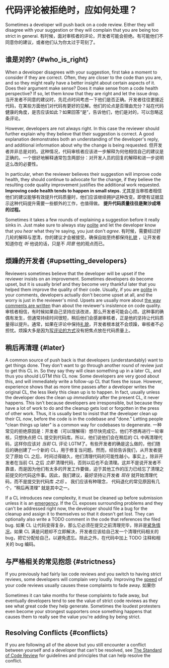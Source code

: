 # 代码评论被拒绝时，应如何处理？


Sometimes a developer will push back on a code review. Either they will disagree
with your suggestion or they will complain that you are being too strict in
general.
有时候，面对审核者的评论，开发者可能会拒绝。有可能他们不同意你的建议，或者他们认为你太过于苛刻了。

## 谁是对的? {#who_is_right}

When a developer disagrees with your suggestion, first take a moment to consider
if they are correct. Often, they are closer to the code than you are, and so
they might really have a better insight about certain aspects of it. Does their
argument make sense? Does it make sense from a code health perspective? If so,
let them know that they are right and let the issue drop.当开发者不同意的建议时，先花点时间考虑一下他们是否正确。开发者往往更接近代码，在某些方面他们对代码有更好的见解。他们的论点是否理由充分？站在代码健康的角度，是否应该如此？如果回答“是”，告诉他们，他们是对的，可以忽略这条评论。

However, developers are not always right. In this case the reviewer should
further explain why they believe that their suggestion is correct. A good
explanation demonstrates both an understanding of the developer's reply, and
additional information about why the change is being requested.
但开发者并非总是对的。这种情况，代码审核者应该进一步解释为何他相信自己的建议是正确的。一个很好地解释通常包含两部分：对开发人员的回复的解释和进一步说明这么改的必要性。

In particular, when the reviewer believes their suggestion will improve code
health, they should continue to advocate for the change, if they believe the
resulting code quality improvement justifies the additional work requested.
**Improving code health tends to happen in small steps.**
尤其是当审核者相信他们的建议能够有效提升代码质量时，他们应该继续拥护这种改变。即使有证据显示这种代码提升需要一些额外的工作，也值得做。 **提升代码质量往往是聚沙成塔的过程。**


Sometimes it takes a few rounds of explaining a suggestion before it really
sinks in. Just make sure to always stay [polite](comments.md#courtesy) and let
the developer know that you *hear* what they're saying, you just don't *agree*.
有时候，需要经过好几轮的解释与澄清，你的建议才会被接受。确保自始至终都保持[礼貌](comments.md#courtesy) ，让开发者知道你在 *听* 他说的话，只是不 *同意* 他的观点而已。

## 烦躁的开发者 {#upsetting_developers}

Reviewers sometimes believe that the developer will be upset if the reviewer
insists on an improvement. Sometimes developers do become upset, but it is
usually brief and they become very thankful later that you helped them improve
the quality of their code. Usually, if you are [polite](comments.md#courtesy) in
your comments, developers actually don't become upset at all, and the worry is
just in the reviewer's mind. Upsets are usually more about
[the way comments are written](comments.md#courtesy) than about the reviewer's
insistence on code quality.
审核者相信，有时候如果自己坚持应该改进，那么开发者可能会心烦。这种事的确偶有发生，但通常持续时间很短，稍后他们会感谢审核者，正是他的坚持让代码质量得以提升。通常，如果在评论中保持[礼貌](comments.md#courtesy)，开发者根本就不会烦躁，审核者不必担忧。烦躁大多是因为[写评论的方式](comments.md#courtesy)没有把焦点放在代码质量上。

## 稍后再清理 {#later}

A common source of push back is that developers (understandably) want to get
things done. They don't want to go through another round of review just to get
this CL in. So they say they will clean something up in a later CL, and thus you
should LGTM *this* CL now. Some developers are very good about this, and will
immediately write a follow-up CL that fixes the issue. However, experience shows
that as more time passes after a developer writes the original CL, the less
likely this clean up is to happen. In fact, usually unless the developer does
the clean up *immediately* after the present CL, it never happens. This isn't
because developers are irresponsible, but because they have a lot of work to do
and the cleanup gets lost or forgotten in the press of other work. Thus, it is
usually best to insist that the developer clean up their CL *now*, before the
code is in the codebase and "done." Letting people "clean things up later" is a
common way for codebases to degenerate.
一种常见的拒绝原因是：开发者（可以理解得）想尽快完成它。他们不想再进行一轮审核，只想快点把 CL 提交到代码库。所以，他们说他们会在稍后的 CL 中再清理代码，这样你应该对 *当前* CL 评论 LGTM了。有些开发者的确是这么做的，他们随后的确创建了一个新的 CL，用于修复当问题。然而，经验告诉我们，从开发者提交了原始 CL 之后，时间过得越久，他们清理代码的可能性越小。事实上，除非开发者在当前 CL 之后 *立即* 清理代码，否则以后也不会清理。这并不是说开发者不靠谱，而是因为他们有太多的开发工作要做，迫于其他工作的压力已经忘了清理之前提交的代码这件事。因此，我们建议，最好坚持让开发者 *现在* 就开始清理代码，而不是提交到代码库 *之后* 。 我们应该有种理念， 代码退化的常见原因有几个，“稍后再清理” 就是其中之一。

If a CL introduces new complexity, it must be cleaned up before submission
unless it is an [emergency](../emergencies.md). If the CL exposes surrounding
problems and they can't be addressed right now, the developer should file a bug
for the cleanup and assign it to themselves so that it doesn't get lost. They
can optionally also write a TODO comment in the code that references the filed
bug.
如果 CL 让代码变得复杂，那么它必须在提交之前清理完毕，除非是[紧急情况](../emergencies.md)。如果 CL 满是问题却不立即解决，开发者应该给自己发一个清理代码相关的bug，把它分配给自己，以避免遗忘。除此之外，在代码中加上 TODO 注释和相关的 bug 编码。

## 与严格相关的常见抱怨 {#strictness}

If you previously had fairly lax code reviews and you switch to having strict
reviews, some developers will complain very loudly. Improving the
[speed](speed.md) of your code reviews usually causes these complaints to fade
away.
如果你

Sometimes it can take months for these complaints to fade away, but eventually
developers tend to see the value of strict code reviews as they see what great
code they help generate. Sometimes the loudest protesters even become your
strongest supporters once something happens that causes them to really see the
value you're adding by being strict.

## Resolving Conflicts {#conflicts}

If you are following all of the above but you still encounter a conflict between
yourself and a developer that can't be resolved, see
[The Standard of Code Review](standard.md) for guidelines and principles that
can help resolve the conflict.
